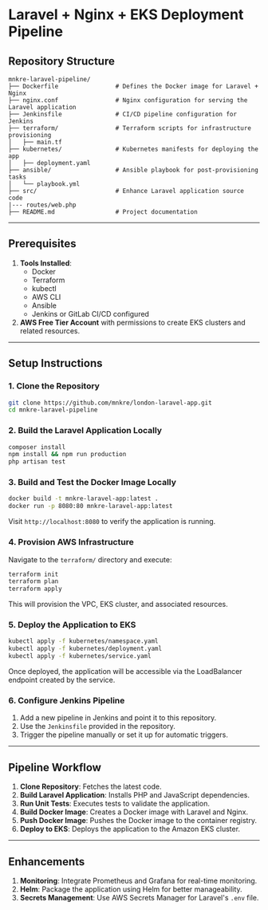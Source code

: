 # Laravel + Nginx + EKS Deployment Pipeline


## Repository Structure

```plaintext
mnkre-laravel-pipeline/
├── Dockerfile                # Defines the Docker image for Laravel + Nginx
├── nginx.conf                # Nginx configuration for serving the Laravel application
├── Jenkinsfile               # CI/CD pipeline configuration for Jenkins
├── terraform/                # Terraform scripts for infrastructure provisioning
│   ├── main.tf
├── kubernetes/               # Kubernetes manifests for deploying the app
│   ├── deployment.yaml
├── ansible/                  # Ansible playbook for post-provisioning tasks
│   └── playbook.yml
├── src/                      # Enhance Laravel application source code
|--- routes/web.php
├── README.md                 # Project documentation
```

---

## Prerequisites

1. **Tools Installed**:
   - Docker
   - Terraform
   - kubectl
   - AWS CLI
   - Ansible
   - Jenkins or GitLab CI/CD configured
2. **AWS Free Tier Account** with permissions to create EKS clusters and related resources.

---

## Setup Instructions

### 1. Clone the Repository
```bash
git clone https://github.com/mnkre/london-laravel-app.git
cd mnkre-laravel-pipeline
```

### 2. Build the Laravel Application Locally
```bash
composer install
npm install && npm run production
php artisan test
```

### 3. Build and Test the Docker Image Locally
```bash
docker build -t mnkre-laravel-app:latest .
docker run -p 8080:80 mnkre-laravel-app:latest
```
Visit `http://localhost:8080` to verify the application is running.

### 4. Provision AWS Infrastructure
Navigate to the `terraform/` directory and execute:
```bash
terraform init
terraform plan
terraform apply
```
This will provision the VPC, EKS cluster, and associated resources.

### 5. Deploy the Application to EKS
```bash
kubectl apply -f kubernetes/namespace.yaml
kubectl apply -f kubernetes/deployment.yaml
kubectl apply -f kubernetes/service.yaml
```
Once deployed, the application will be accessible via the LoadBalancer endpoint created by the service.

### 6. Configure Jenkins Pipeline
1. Add a new pipeline in Jenkins and point it to this repository.
2. Use the `Jenkinsfile` provided in the repository.
3. Trigger the pipeline manually or set it up for automatic triggers.

---

## Pipeline Workflow

1. **Clone Repository**: Fetches the latest code.
2. **Build Laravel Application**: Installs PHP and JavaScript dependencies.
3. **Run Unit Tests**: Executes tests to validate the application.
4. **Build Docker Image**: Creates a Docker image with Laravel and Nginx.
5. **Push Docker Image**: Pushes the Docker image to the container registry.
6. **Deploy to EKS**: Deploys the application to the Amazon EKS cluster.

---

## Enhancements

1. **Monitoring**: Integrate Prometheus and Grafana for real-time monitoring.
2. **Helm**: Package the application using Helm for better manageability.
3. **Secrets Management**: Use AWS Secrets Manager for Laravel's `.env` file.





